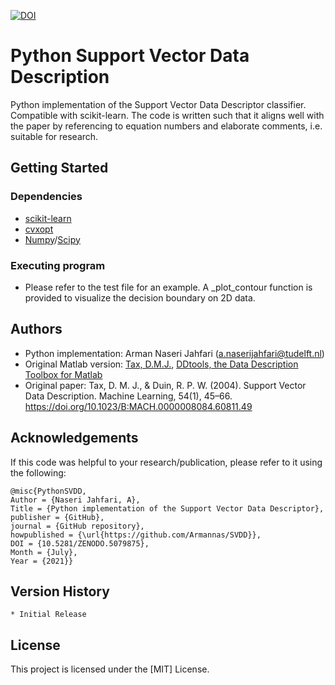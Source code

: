 [![DOI](https://zenodo.org/badge/383824624.svg)](https://zenodo.org/badge/latestdoi/383824624)

# Python Support Vector Data Description

Python implementation of the Support Vector Data Descriptor classifier. Compatible with scikit-learn.
The code is written such that it aligns well with the paper by referencing to equation numbers and elaborate comments, i.e. suitable for research.


## Getting Started

### Dependencies

* [scikit-learn](https://pypi.org/project/scikit-learn/)
* [cvxopt](https://pypi.org/project/cvxopt/)
* [Numpy](https://pypi.org/project/numpy/)/[Scipy](https://pypi.org/project/scipy/)

### Executing program

* Please refer to the test file for an example. A \_plot_contour function is provided to visualize the decision boundary on 2D data. 


## Authors

* Python implementation: Arman Naseri Jahfari (a.naserijahfari@tudelft.nl)
* Original Matlab version: [Tax, D.M.J.](https://github.com/DMJTax), [DDtools, the Data Description Toolbox for Matlab](https://www.tudelft.nl/ewi/over-de-faculteit/afdelingen/intelligent-systems/pattern-recognition-bioinformatics/pattern-recognition-bioinformatics/data-and-software/dd-tools)
* Original paper: Tax, D. M. J., & Duin, R. P. W. (2004). Support Vector Data Description. Machine Learning, 54(1), 45–66. https://doi.org/10.1023/B:MACH.0000008084.60811.49

## Acknowledgements
If this code was helpful to your research/publication, please refer to it using the following:
```
@misc{PythonSVDD,
Author = {Naseri Jahfari, A},
Title = {Python implementation of the Support Vector Data Descriptor},
publisher = {GitHub},
journal = {GitHub repository},
howpublished = {\url{https://github.com/Armannas/SVDD}},
DOI = {10.5281/ZENODO.5079875},
Month = {July},
Year = {2021}}
```
## Version History
    * Initial Release

## License

This project is licensed under the [MIT] License.
